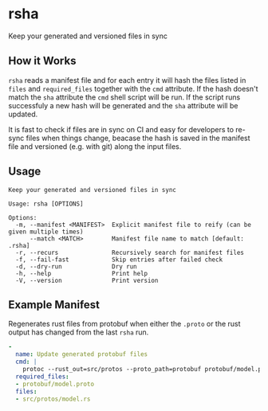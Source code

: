 # rsha

Keep your generated and versioned files in sync

## How it Works

`rsha` reads a manifest file and for each entry it will hash the files listed in
`files` and `required_files` together with the `cmd` attribute. If the hash
doesn't match the `sha` attribute the `cmd` shell script will be run. If the
script runs successfuly a new hash will be generated and the `sha` attribute
will be updated.

It is fast to check if files are in sync on CI and easy for developers to
re-sync files when things change, beacase the hash is saved in the manifest
file and versioned (e.g. with git) along the input files.

## Usage

<!--p[cargo run -- --help]-->
```
Keep your generated and versioned files in sync

Usage: rsha [OPTIONS]

Options:
  -m, --manifest <MANIFEST>  Explicit manifest file to reify (can be given multiple times)
      --match <MATCH>        Manifest file name to match [default: .rsha]
  -r, --recurs               Recursively search for manifest files
  -f, --fail-fast            Skip entries after failed check
  -d, --dry-run              Dry run
  -h, --help                 Print help
  -V, --version              Print version

```
<!--END[]-->

## Example Manifest

Regenerates rust files from protobuf when either the `.proto` or the rust
output has changed from the last `rsha` run.

```yaml
-
  name: Update generated protobuf files
  cmd: |
    protoc --rust_out=src/protos --proto_path=protobuf protobuf/model.proto
  required_files:
  - protobuf/model.proto
  files:
  - src/protos/model.rs
```
